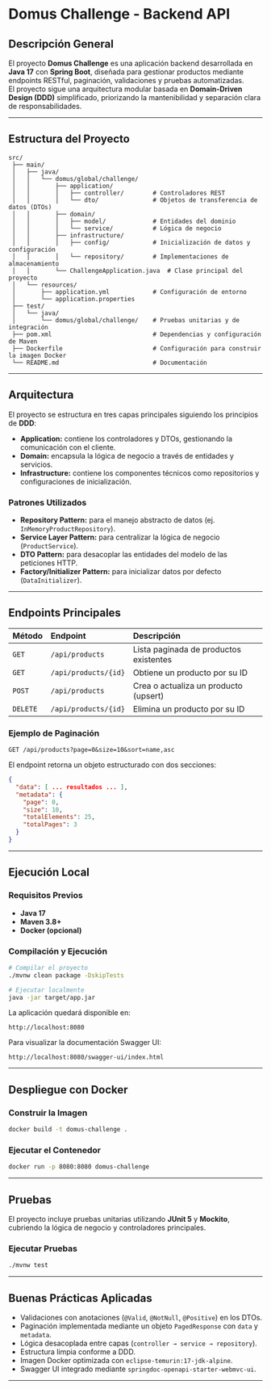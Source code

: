 # Domus Challenge - Backend API

## Descripción General

El proyecto **Domus Challenge** es una aplicación backend desarrollada en **Java 17** con **Spring Boot**, diseñada para gestionar productos mediante endpoints RESTful, paginación, validaciones y pruebas automatizadas.  
El proyecto sigue una arquitectura modular basada en **Domain-Driven Design (DDD)** simplificado, priorizando la mantenibilidad y separación clara de responsabilidades.

---

## Estructura del Proyecto

```
src/
 ├── main/
 │   ├── java/
 │   │   └── domus/global/challenge/
 │   │       ├── application/
 │   │       │   ├── controller/        # Controladores REST
 │   │       │   └── dto/               # Objetos de transferencia de datos (DTOs)
 │   │       ├── domain/
 │   │       │   ├── model/             # Entidades del dominio
 │   │       │   └── service/           # Lógica de negocio
 │   │       ├── infrastructure/
 │   │       │   ├── config/            # Inicialización de datos y configuración
 │   │       │   └── repository/        # Implementaciones de almacenamiento
 │   │       └── ChallengeApplication.java  # Clase principal del proyecto
 │   └── resources/
 │       ├── application.yml            # Configuración de entorno
 │       └── application.properties
 ├── test/
 │   └── java/
 │       └── domus/global/challenge/    # Pruebas unitarias y de integración
 ├── pom.xml                            # Dependencias y configuración de Maven
 ├── Dockerfile                         # Configuración para construir la imagen Docker
 └── README.md                          # Documentación
```

---

## Arquitectura

El proyecto se estructura en tres capas principales siguiendo los principios de **DDD**:

- **Application:** contiene los controladores y DTOs, gestionando la comunicación con el cliente.
- **Domain:** encapsula la lógica de negocio a través de entidades y servicios.
- **Infrastructure:** contiene los componentes técnicos como repositorios y configuraciones de inicialización.

### Patrones Utilizados
- **Repository Pattern:** para el manejo abstracto de datos (ej. `InMemoryProductRepository`).
- **Service Layer Pattern:** para centralizar la lógica de negocio (`ProductService`).
- **DTO Pattern:** para desacoplar las entidades del modelo de las peticiones HTTP.
- **Factory/Initializer Pattern:** para inicializar datos por defecto (`DataInitializer`).

---

## Endpoints Principales

| Método | Endpoint | Descripción |
|:--------|:----------|:-------------|
| `GET` | `/api/products` | Lista paginada de productos existentes |
| `GET` | `/api/products/{id}` | Obtiene un producto por su ID |
| `POST` | `/api/products` | Crea o actualiza un producto (upsert) |
| `DELETE` | `/api/products/{id}` | Elimina un producto por su ID |

### Ejemplo de Paginación

```
GET /api/products?page=0&size=10&sort=name,asc
```

El endpoint retorna un objeto estructurado con dos secciones:
```json
{
  "data": [ ... resultados ... ],
  "metadata": {
    "page": 0,
    "size": 10,
    "totalElements": 25,
    "totalPages": 3
  }
}
```

---

## Ejecución Local

### Requisitos Previos
- **Java 17**
- **Maven 3.8+**
- **Docker (opcional)**

### Compilación y Ejecución

```bash
# Compilar el proyecto
./mvnw clean package -DskipTests

# Ejecutar localmente
java -jar target/app.jar
```

La aplicación quedará disponible en:
```
http://localhost:8080
```

Para visualizar la documentación Swagger UI:
```
http://localhost:8080/swagger-ui/index.html
```

---

## Despliegue con Docker

### Construir la Imagen

```bash
docker build -t domus-challenge .
```

### Ejecutar el Contenedor

```bash
docker run -p 8080:8080 domus-challenge
```

---

## Pruebas

El proyecto incluye pruebas unitarias utilizando **JUnit 5** y **Mockito**, cubriendo la lógica de negocio y controladores principales.

### Ejecutar Pruebas

```bash
./mvnw test
```

---

## Buenas Prácticas Aplicadas

- Validaciones con anotaciones (`@Valid`, `@NotNull`, `@Positive`) en los DTOs.
- Paginación implementada mediante un objeto `PagedResponse` con `data` y `metadata`.
- Lógica desacoplada entre capas (`controller → service → repository`).
- Estructura limpia conforme a DDD.
- Imagen Docker optimizada con `eclipse-temurin:17-jdk-alpine`.
- Swagger UI integrado mediante `springdoc-openapi-starter-webmvc-ui`.

---
